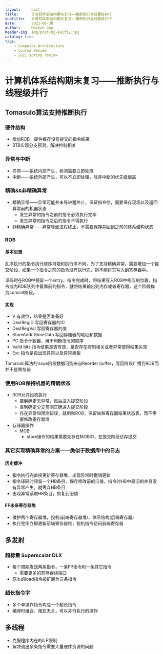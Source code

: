 ```yaml
---
layout:     post
title:      计算机体系结构期末复习——推断执行与线程级并行
subtitle:   计算机体系结构期末复习——推断执行与线程级并行
date:       2021-06-30
author:     Haihan Gao
header-img: img/post-bg-swift2.jpg
catalog: true
tags:
    - Computer Architecture
    - Course review
    - 2021 spring review
---
```

# 计算机体系结构期末复习——推断执行与线程级并行

## Tomasulo算法支持推断执行

### 硬件结构

* 增加ROB，硬件缓存没有提交的指令结果
* BTB实现分支预测，解决控制相关

### 异常与中断

* 异常——系统内部产生，检测需要立即处理
* 中断——系统外部产生，可以不立即处理，除非中断的优先级很高

### 精确&&非精确异常

* 精确异常——异常可能并未导进程终止，保证指令徐，需要保存现场以及返回异常前的机器状态
  * 发生异常的指令之前的指令必须执行完毕
  * 发生异常的指令之后的指令不得执行
* 非精确异常——异常导致进程终止，不需要保存并回到之前的体系结构状态

### ROB

#### 基本思想

乱序执行的指令执行顺序可能和执行序不同，为了支持精确异常，需要增加一个提交阶段，如果一个指令之前的指令没有执行完，则不能将其写入到寄存器中。

译码时在ROB中预留一个entry，指令完成时，将结果写入ROB中相应的位置，指令成为ROB队列中最靠前的指令，就将结果输出到内存或者寄存器，这个阶段称为commit阶段。

#### 实现

* V 有效位，结果是否准备好
* DestRegID 写回寄存器的ID
* DestRegVal 写回寄存器的值
* StoreAddr StoreData 写回存储器的地址和数据
* PC 指令计数器，用于判断指令的顺序
* Valid bits 指令结果是否有效，是否存在控制相关或者异常使得结果失效
* Exc 指令是否出现异常以及异常类型

Tomasulo算法的issue阶段数据可能来自Reorder buffer，写回阶段广播到ROB而并不是寄存器

### 使用ROB保持机器的精确状态

* ROB允许投机执行
  * 直到确定无异常，然后进入提交阶段
  * 直到确定分支预测正确进入提交阶段
  * 存在异常和预测错误，就刷新ROB，保留站和寄存器结果状态表，而不需要修改寄存器堆
* 存储器操作
  * MOB
    * store操作的结果需要先存在MOB中，在提交阶段访存提交

### 其它实现精确异常的方案——类似于数据库中的日志

#### 历史缓冲

* 指令执行完直接更新寄存器堆，出现异常时撤销更新
* 指令译码时预留一个HB条目，保存修改前的旧值，指令时HB中最旧的并且没有异常产生，就丢弃HB条目
* 出现异常读取HB条目，恢复到旧值

#### FF未来寄存器堆

* 维护两个寄存器堆，投机(前端寄存器堆)，体系结构(后端寄存器)
* 执行完毕立即更新前端寄存器堆，投机指令访问前端寄存器

## 多发射

### 超标量 Superscalar DLX

* 每个周期发送两条指令，一条FP指令和一条其它指令
  * 需要更多的寄存器读端口
* 原本的load指令被扩展为三条指令

### 超长指令字

* 多个单操作指令构成一个超长指令
* 编译时组合，相互无关，可以并行执行的操作

## 多线程

* 克服程序内在的ILP限制
* 解决流出多条指令需要大量硬件资源的问题